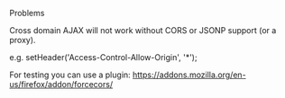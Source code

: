 Problems

Cross domain AJAX will not work without CORS or JSONP support (or a proxy).

e.g. setHeader('Access-Control-Allow-Origin', '*');

For testing you can use a plugin: https://addons.mozilla.org/en-us/firefox/addon/forcecors/
